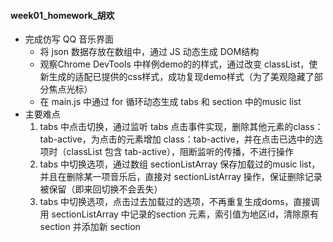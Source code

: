 #### week01_homework_胡欢

* 完成仿写 QQ 音乐界面
  * 将 json 数据存放在数组中，通过 JS 动态生成 DOM结构
  * 观察Chrome DevTools 中样例demo的的样式，通过改变 classList，使新生成的适配已提供的css样式，成功复现demo样式（为了美观隐藏了部分焦点光标）
  * 在 main.js 中通过 for 循环动态生成 tabs 和 section 中的music list
* 主要难点
  1. tabs 中点击切换，通过监听 tabs 点击事件实现，删除其他元素的class：tab-active，为点击的元素增加 class：tab-active，并在点击已选中的选项时（classList 包含 tab-active），阻断监听的传播，不进行操作
  2. tabs 中切换选项，通过数组 sectionListArray 保存加载过的music list，并且在删除某一项音乐后，直接对 sectionListArray 操作，保证删除记录被保留（即来回切换不会丢失）
  3. tabs 中切换选项，点击过去加载过的选项，不再重复生成doms，直接调用 sectionListArray 中记录的section 元素，索引值为地区id，清除原有 section 并添加新 section

​	